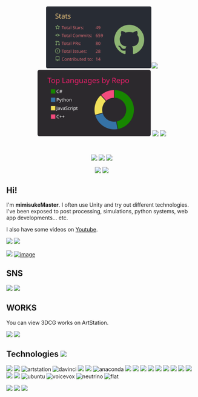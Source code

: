 <p align="center">
 <img src="https://raw.githubusercontent.com/mimisukeMaster/mimisukeMaster/main/profile-summary-card-output/onedark/3-stats.svg" width="280px"><img src="https://github-readme-stats.vercel.app/api/top-langs/?username=mimisukeMaster&layout=compact&langs_count=15&theme=onedark&hide=shaderlab" width="300px">
<br>
<img src="https://raw.githubusercontent.com/mimisukeMaster/mimisukeMaster/main/profile-summary-card-output/monokai/1-repos-per-language.svg" width="300px">
<img src="http://github-profile-summary-cards.vercel.app/api/cards/productive-time?username=mimisukeMaster&theme=monokai&utcOffset=9" width="300px">
 
 <img src="https://github-profile-trophy.vercel.app/?username=mimisukeMaster&theme=radical&no-frame=true&rank=-?">
</p>
 
<br><p align="center">
[<img src="https://img.shields.io/badge/-X-X.svg?style=flat-square&logo=X&logoColor=white&color=black">](https://twitter.com/mimisukeMaster)
[<img src="https://img.shields.io/badge/-ArtStation-artstation.svg?&style=flat-square&logo=artstation&logoColor=blue&color=gray">](https://www.artstation.com/mimisukemaster)
[<img src="https://img.shields.io/badge/-Youtube-youtube.svg?&style=flat-square&logo=youtube&logoColor=white&color=red">](https://www.youtube.com/channel/UCWnmp8t4GJzcjBxhtgo9rKQ)

<p align="center">
<img src="https://komarev.com/ghpvc/?username=mimisukeMaster">
<img src="https://img.shields.io/github/followers/mimisukeMaster?color=f38ac5?label=follow &logo=github&style=flat">


## Hi! 

I'm **mimisukeMaster**. I often use Unity and try out different technologies. I've been exposed to post processing, simulations, python systems, web app developments... etc.

I also have some videos on [Youtube](https://www.youtube.com/channel/UCWnmp8t4GJzcjBxhtgo9rKQ).

[<img src="https://user-images.githubusercontent.com/81568941/134357931-f76bb642-a2ef-44da-8b0b-51cc66f9fda3.png" width="390px">](https://www.artstation.com/artwork/JeRzxa)
[<img src="https://github.com/user-attachments/assets/c45c6f74-75bf-46cd-92e9-1e09ae9610f9" width="370px">](https://github.com/mimisukeMaster/Simulation-of-Universal-Gravitation)

[<img src="https://github.com/user-attachments/assets/9d7ebcbd-1207-4e3d-92c2-b81a1e46030d" width="350px">](https://github.com/mimisukeMaster/MarkovChainGenerator)
[<img alt="image" src="https://github.com/user-attachments/assets/61b8adaa-7d79-4095-a4b3-30d19e9b4f3c" width="415px">](https://github.com/mimisukeMaster/AI-VOICEVOX)


## SNS
[<img src="https://github.com/mimisukeMaster/mimisukeMaster/assets/81568941/476ca95c-12f1-4a4d-8bc0-855473c8b832" width="32px">](https://twitter.com/mimisukeMaster) 
[<img src="https://user-images.githubusercontent.com/81568941/134698076-72b6b031-c592-4940-892d-e9307264cdd7.png" width="36px">](https://www.youtube.com/channel/UCWnmp8t4GJzcjBxhtgo9rKQ) 

## WORKS
You can view 3DCG works on ArtStation.

[<img src="https://img.shields.io/badge/ART STATION-black?style=flat-square&logo=artstation" width="160px">](https://www.artstation.com/mimisukemaster) 
[<img src="https://user-images.githubusercontent.com/81568941/158958883-3bc5b439-74ec-4c4b-b2b4-fa5721e57303.png" width="150px">](https://unityroom.com/users/mimisukemaster)
## Technologies <img src="https://media2.giphy.com/media/WFZvB7VIXBgiz3oDXE/giphy.gif" width="3%">
[<img src="https://skillicons.dev/icons?i=unity">](https://unity.com/ja)
[<img src="https://skillicons.dev/icons?i=blender">](https://www.blender.org/)
<img alt="artstation" src="https://github.com/user-attachments/assets/4642eb21-92f0-4f5e-89ef-0075be17e215" height="45px">
<img alt="davinci" src=https://github.com/user-attachments/assets/27b9e89c-52ee-41e3-a15f-7e9cf8d425b6 height="50px">
[<img src="https://skillicons.dev/icons?i=cs">](https://docs.microsoft.com/ja-jp/dotnet/csharp/)
[<img src="https://skillicons.dev/icons?i=python">](https://www.python.org/)
<img alt="anaconda" src="https://github.com/user-attachments/assets/ba1309af-42ba-49bc-9f62-fc995a055757" height="50px">
[<img src="https://skillicons.dev/icons?i=js">](https://developer.mozilla.org/ja/docs/Web/JavaScript)
[<img src="https://skillicons.dev/icons?i=nodejs">](https://nodejs.org/en)
[<img src="https://skillicons.dev/icons?i=npm">](https://www.npmjs.com/)
<img src="https://skillicons.dev/icons?i=html">
<img src="https://skillicons.dev/icons?i=css">
<img src="https://skillicons.dev/icons?i=vercel">
<img src="https://skillicons.dev/icons?i=vscode">
<img src="https://skillicons.dev/icons?i=rider">
<img src="https://skillicons.dev/icons?i=opencv">
<img src="https://skillicons.dev/icons?i=pycharm">
<img src="https://skillicons.dev/icons?i=linux">
<img alt="ubuntu" src="https://github.com/user-attachments/assets/7ec913c2-dcc5-42e6-84eb-eceea5df278c" height="50px">
<img alt="voicevox" src="https://github.com/user-attachments/assets/f67cf454-bbf7-4aad-a45c-9818ae8a90aa" height="55px">
<img alt="neutrino" src="https://github.com/user-attachments/assets/046f67dd-ba73-4bfe-b494-672937eb07bc" height="53px">
<img alt="flat" src="https://github.com/user-attachments/assets/3f7ada68-bac7-4d66-9ccb-8a60e4b5ead8" height="49px">


[<img src="https://img.shields.io/badge/Unity-MLAgents-black.svg?logo=unity">](https://unity.com/products/machine-learning-agents)
[<img src="https://img.shields.io/badge/Azure Kinect-purple.svg">](https://azure.microsoft.com/ja-jp/services/kinect-dk/)
[<img src="https://img.shields.io/badge/ARKit-pink.svg?logo=apple">](https://unity.com/ja/unity/features/arfoundation)
 
